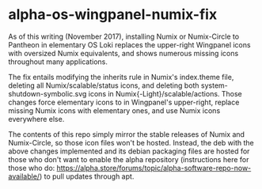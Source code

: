 # alpha-os-wingpanel-numix-fix

As of this writing (November 2017), installing Numix or Numix-Circle to Pantheon in elementary OS Loki replaces the upper-right Wingpanel icons with oversized Numix equivalents, and shows numerous missing icons throughout many applications.  

The fix entails modifying the inherits rule in Numix's index.theme file, deleting all Numix/scalable/status icons, and deleting both system-shutdown-symbolic.svg icons in Numix{-Light}/scalable/actions.  Those changes force elementary icons to in Wingpanel's upper-right, replace missing Numix icons with elementary ones, and use Numix icons everywhere else.

The contents of this repo simply mirror the stable releases of Numix and Numix-Circle, so those icon files won't be hosted.  Instead, the deb with the above changes implemented and its debian packaging files are hosted for those who don't want to enable the alpha repository (instructions here for those who do: https://alpha.store/forums/topic/alpha-software-repo-now-available/) to pull updates through apt.  
